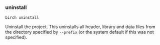 ### uninstall

    birch uninstall

Uninstall the project. This uninstalls all header, library and data files from the directory specified by `--prefix` (or the system default if this was not specified).
